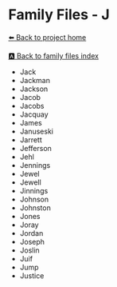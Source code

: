 # Family Files - J


[:arrow_left: Back to project home](https://github.com/FyoAtEPL/VerticalFiles "Back to project home")

[:a: Back to family files index](https://github.com/FyoAtEPL/VerticalFiles/blob/main/FamilyNameIndex.md "Back to family files index")

- Jack
- Jackman
- Jackson
- Jacob
- Jacobs
- Jacquay
- James
- Januseski
- Jarrett
- Jefferson
- Jehl
- Jennings
- Jewel
- Jewell
- Jinnings
- Johnson
- Johnston
- Jones
- Joray
- Jordan
- Joseph
- Joslin
- Juif
- Jump
- Justice
